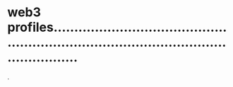 # web3 profiles................................................................................................................
.
